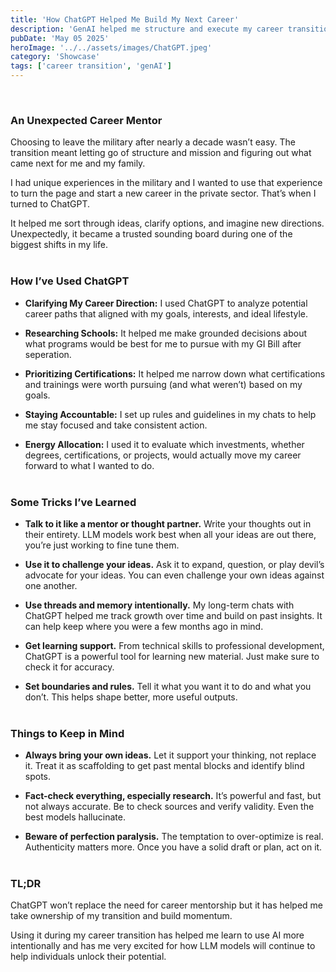 ```yaml
---
title: 'How ChatGPT Helped Me Build My Next Career'
description: 'GenAI helped me structure and execute my career transition.'
pubDate: 'May 05 2025'
heroImage: '../../assets/images/ChatGPT.jpeg'
category: 'Showcase'
tags: ['career transition', 'genAI']
---
```

<br>

### An Unexpected Career Mentor

Choosing to leave the military after nearly a decade wasn’t easy. The transition meant letting go of structure and mission and figuring out what came next for me and my family.

I had unique experiences in the military and I wanted to use that experience to turn the page and start a new career in the private sector. That’s when I turned to ChatGPT.  

It helped me sort through ideas, clarify options, and imagine new directions. Unexpectedly, it became a trusted sounding board during one of the biggest shifts in my life.  <br><br>

### How I’ve Used ChatGPT

- **Clarifying My Career Direction:** I used ChatGPT to analyze potential career paths that aligned with my goals, interests, and ideal lifestyle.  

- **Researching Schools:** It helped me make grounded decisions about what programs would be best for me to pursue with my GI Bill after seperation.  

- **Prioritizing Certifications:** It helped me narrow down what certifications and trainings were worth pursuing (and what weren’t) based on my goals. 

- **Staying Accountable:** I set up rules and guidelines in my chats to help me stay focused and take consistent action.  

- **Energy Allocation:** I used it to evaluate which investments, whether degrees, certifications, or projects, would actually move my career forward to what I wanted to do.  <br><br>


### Some Tricks I’ve Learned

- **Talk to it like a mentor or thought partner.** Write your thoughts out in their entirety. LLM models work best when all your ideas are out there, you’re just working to fine tune them.  

- **Use it to challenge your ideas.** Ask it to expand, question, or play devil’s advocate for your ideas. You can even challenge your own ideas against one another.  

- **Use threads and memory intentionally.** My long-term chats with ChatGPT helped me track growth over time and build on past insights. It can help keep where you were a few months ago in mind.

- **Get learning support.** From technical skills to professional development, ChatGPT is a powerful tool for learning new material. Just make sure to check it for accuracy.  

- **Set boundaries and rules.** Tell it what you want it to do and what you don’t. This helps shape better, more useful outputs.  <br><br>

### Things to Keep in Mind

- **Always bring your own ideas.** Let it support your thinking, not replace it. Treat it as scaffolding to get past mental blocks and identify blind spots. 

- **Fact-check everything, especially research.** It’s powerful and fast, but not always accurate. Be to check sources and verify validity. Even the best models hallucinate. 

- **Beware of perfection paralysis.** The temptation to over-optimize is real. Authenticity matters more. Once you have a solid draft or plan, act on it.  <br><br>

### TL;DR

ChatGPT won’t replace the need for career mentorship but it has helped me take ownership of my transition and build momentum.  

Using it during my career transition has helped me learn to use AI more intentionally and has me very excited for how LLM models will continue to help individuals unlock their potential.  

